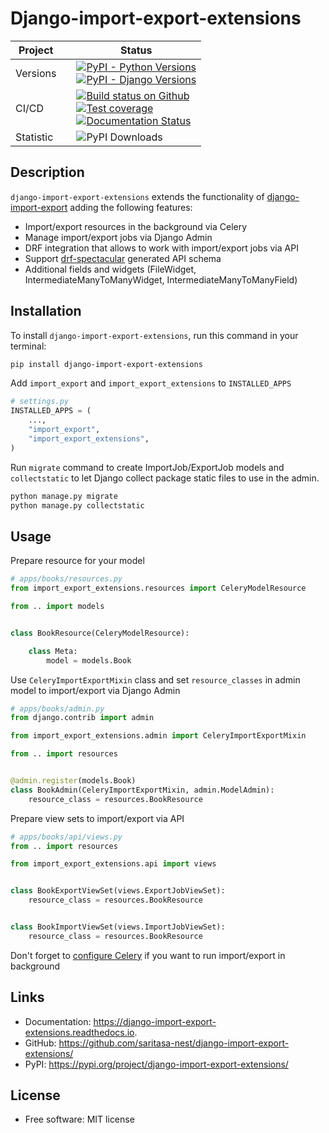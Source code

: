 # Django-import-export-extensions

| Project   |     | Status |
|-----------|:----|--------|
| Versions  |     | [![PyPI - Python Versions](https://img.shields.io/pypi/pyversions/django-import-export-extensions)](https://pypi.org/project/django-import-export-extensions/)<br>[![PyPI - Django Versions](https://img.shields.io/pypi/frameworkversions/django/django-import-export-extensions)](https://pypi.org/project/django-import-export-extensions/) |
| CI/CD     |     | [![Build status on Github](https://github.com/saritasa-nest/django-import-export-extensions/actions/workflows/checks.yml/badge.svg)](https://github.com/saritasa-nest/django-import-export-extensions/actions/workflows/checks.yml)<br>[![Test coverage](https://coveralls.io/repos/github/saritasa-nest/django-import-export-extensions/badge.svg?branch=main)](https://coveralls.io/github/saritasa-nest/django-import-export-extensions?branch=main)<br>[![Documentation Status](https://readthedocs.org/projects/django-import-export-extensions/badge/?version=latest)](https://django-import-export-extensions.readthedocs.io/en/latest/?badge=latest) |
| Statistic |     | ![PyPI Downloads](https://static.pepy.tech/badge/django-import-export-extensions/month) |

## Description

`django-import-export-extensions` extends the functionality of
[django-import-export](https://github.com/django-import-export/django-import-export/)
adding the following features:

- Import/export resources in the background via Celery
- Manage import/export jobs via Django Admin
- DRF integration that allows to work with import/export jobs via API
- Support
    [drf-spectacular](https://github.com/tfranzel/drf-spectacular)
    generated API schema
- Additional fields and widgets (FileWidget,
    IntermediateManyToManyWidget, IntermediateManyToManyField)

## Installation

To install `django-import-export-extensions`, run this command in your
terminal:

```sh
pip install django-import-export-extensions
```

Add `import_export` and `import_export_extensions` to `INSTALLED_APPS`

```python
# settings.py
INSTALLED_APPS = (
    ...,
    "import_export",
    "import_export_extensions",
)
```

Run `migrate` command to create ImportJob/ExportJob models and
`collectstatic` to let Django collect package static files to use in the
admin.

```sh
python manage.py migrate
python manage.py collectstatic
```

## Usage

Prepare resource for your model

```python
# apps/books/resources.py
from import_export_extensions.resources import CeleryModelResource

from .. import models


class BookResource(CeleryModelResource):

    class Meta:
        model = models.Book
```

Use `CeleryImportExportMixin` class and set `resource_classes` in admin
model to import/export via Django Admin

```python
# apps/books/admin.py
from django.contrib import admin

from import_export_extensions.admin import CeleryImportExportMixin

from .. import resources


@admin.register(models.Book)
class BookAdmin(CeleryImportExportMixin, admin.ModelAdmin):
    resource_class = resources.BookResource
```

Prepare view sets to import/export via API

``` python
# apps/books/api/views.py
from .. import resources

from import_export_extensions.api import views


class BookExportViewSet(views.ExportJobViewSet):
    resource_class = resources.BookResource


class BookImportViewSet(views.ImportJobViewSet):
    resource_class = resources.BookResource
```

Don\'t forget to [configure
Celery](https://docs.celeryq.dev/en/stable/django/first-steps-with-django.html)
if you want to run import/export in background

## Links

- Documentation:
    <https://django-import-export-extensions.readthedocs.io>.
- GitHub:
    <https://github.com/saritasa-nest/django-import-export-extensions/>
- PyPI: <https://pypi.org/project/django-import-export-extensions/>

## License

- Free software: MIT license

